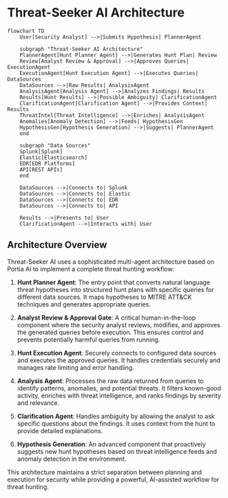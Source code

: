 # Threat-Seeker AI Architecture

```mermaid
flowchart TD
    User[Security Analyst] -->|Submits Hypothesis| PlannerAgent
    
    subgraph "Threat-Seeker AI Architecture"
    PlannerAgent[Hunt Planner Agent] -->|Generates Hunt Plan| Review
    Review[Analyst Review & Approval] -->|Approves Queries| ExecutionAgent
    ExecutionAgent[Hunt Execution Agent] -->|Executes Queries| DataSources
    DataSources -->|Raw Results| AnalysisAgent
    AnalysisAgent[Analysis Agent] -->|Analyzes Findings| Results
    Results[Hunt Results] -->|Possible Ambiguity| ClarificationAgent
    ClarificationAgent[Clarification Agent] -->|Provides Context| Results
    ThreatIntel[Threat Intelligence] -->|Enriches| AnalysisAgent
    Anomalies[Anomaly Detection] -->|Feeds| HypothesisGen
    HypothesisGen[Hypothesis Generation] -->|Suggests| PlannerAgent
    end
    
    subgraph "Data Sources"
    Splunk[Splunk]
    Elastic[Elasticsearch]
    EDR[EDR Platforms]
    API[REST APIs]
    end
    
    DataSources -->|Connects to| Splunk
    DataSources -->|Connects to| Elastic
    DataSources -->|Connects to| EDR
    DataSources -->|Connects to| API
    
    Results -->|Presents to| User
    ClarificationAgent -->|Interacts with| User
```

## Architecture Overview

Threat-Seeker AI uses a sophisticated multi-agent architecture based on Portia AI to implement a complete threat hunting workflow:

1. **Hunt Planner Agent**: The entry point that converts natural language threat hypotheses into structured hunt plans with specific queries for different data sources. It maps hypotheses to MITRE ATT&CK techniques and generates appropriate queries.

2. **Analyst Review & Approval Gate**: A critical human-in-the-loop component where the security analyst reviews, modifies, and approves the generated queries before execution. This ensures control and prevents potentially harmful queries from running.

3. **Hunt Execution Agent**: Securely connects to configured data sources and executes the approved queries. It handles credentials securely and manages rate limiting and error handling.

4. **Analysis Agent**: Processes the raw data returned from queries to identify patterns, anomalies, and potential threats. It filters known-good activity, enriches with threat intelligence, and ranks findings by severity and relevance.

5. **Clarification Agent**: Handles ambiguity by allowing the analyst to ask specific questions about the findings. It uses context from the hunt to provide detailed explanations.

6. **Hypothesis Generation**: An advanced component that proactively suggests new hunt hypotheses based on threat intelligence feeds and anomaly detection in the environment.

This architecture maintains a strict separation between planning and execution for security while providing a powerful, AI-assisted workflow for threat hunting.

